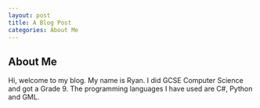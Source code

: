 ```yaml
---
layout: post
title: A Blog Post
categories: About Me
---
```


## About Me

Hi, welcome to my blog.
My name is Ryan. I did GCSE Computer Science and got a Grade 9.
The programming languages I have used are C#, Python and GML.
